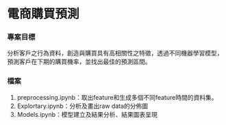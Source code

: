 # 電商購買預測

### 專案目標
分析客戶之行為資料，創造與購買具有高相關性之特徵，透過不同機器學習模型，預測客戶在下期的購買機率，並找出最佳的預測區間。

### 檔案
1. preprocessing.ipynb：取出feature和生成多個不同feature時間的資料集。
2. Explortary.ipynb：分析及畫出raw data的分佈圖
3. Models.ipynb：模型建立及結果分析、結果圖表呈現

